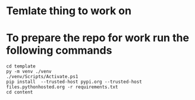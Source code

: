 # Temlate thing to work on

# To prepare the repo for work run the following commands
```
cd template
py -m venv ./venv
./venv/Scripts/Activate.ps1
pip install  --trusted-host pypi.org --trusted-host files.pythonhosted.org -r requirements.txt
cd content

```
